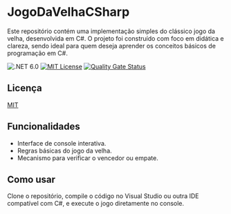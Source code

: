 
# JogoDaVelhaCSharp

Este repositório contém uma implementação simples do clássico jogo da velha, desenvolvida em C#. O projeto foi construído com foco em didática e clareza, sendo ideal para quem deseja aprender os conceitos básicos de programação em C#.

![.NET 6.0](https://img.shields.io/badge/.NET-6.0-512BD4?style=flat&logo=dotnet&logoColor=white) 
[![MIT License](https://img.shields.io/badge/License-MIT-green.svg)](https://choosealicense.com/licenses/mit/)
[![Quality Gate Status](https://sonarcloud.io/api/project_badges/measure?project=samorysundjata_JogoDaVelhaCSharp&metric=alert_status)](https://sonarcloud.io/summary/new_code?id=samorysundjata_JogoDaVelhaCSharp)


## Licença

[MIT](https://choosealicense.com/licenses/mit/)


## Funcionalidades

- Interface de console interativa.
- Regras básicas do jogo da velha.
- Mecanismo para verificar o vencedor ou empate.


## Como usar

Clone o repositório, compile o código no Visual Studio ou outra IDE compatível com C#, e execute o jogo diretamente no console.

